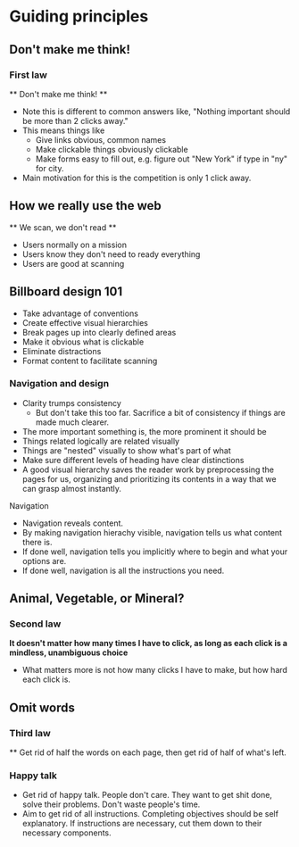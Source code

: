 # Guiding principles

## Don't make me think!

### First law

** Don't make me think! **

- Note this is different to common answers like, "Nothing important should be more than 2 clicks away."
- This means things like
  - Give links obvious, common names
  - Make clickable things obviously clickable
  - Make forms easy to fill out, e.g. figure out "New York" if type in "ny" for city.
- Main motivation for this is the competition is only 1 click away.

## How we really use the web

** We scan, we don't read **

- Users normally on a mission
- Users know they don't need to ready everything
- Users are good at scanning

## Billboard design 101

- Take advantage of conventions
- Create effective visual hierarchies
- Break pages up into clearly defined areas
- Make it obvious what is clickable
- Eliminate distractions
- Format content to facilitate scanning

### Navigation and design

- Clarity trumps consistency
  - But don't take this too far. Sacrifice a bit of consistency if things are made much clearer.
- The more important something is, the more prominent it should be
- Things related logically are related visually
- Things are "nested" visually to show what's part of what
- Make sure different levels of heading have clear distinctions
- A good visual hierarchy saves the reader work by preprocessing the pages for us, organizing and prioritizing its contents in a way that we can grasp almost instantly.

Navigation
- Navigation reveals content.
- By making navigation hierachy visible, navigation tells us what content there is.
- If done well, navigation tells you implicitly where to begin and what your options are.
- If done well, navigation is all the instructions you need.

## Animal, Vegetable, or Mineral?

### Second law

**It doesn't matter how many times I have to click, as long as each click is a mindless, unambiguous choice**

- What matters more is not how many clicks I have to make, but how hard each click is.

## Omit words

### Third law

** Get rid of half the words on each page, then get rid of half of what's left.

### Happy talk

- Get rid of happy talk. People don't care. They want to get shit done, solve their problems. Don't waste people's time.
- Aim to get rid of all instructions. Completing objectives should be self explanatory. If instructions are necessary, cut them down to their necessary components.
